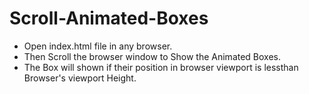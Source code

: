 # Scroll-Animated-Boxes
- Open index.html file in any browser.
- Then Scroll the browser window to Show the Animated Boxes.
- The Box will shown if their position in browser viewport is lessthan Browser's viewport Height.
